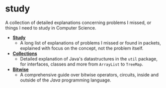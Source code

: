 # study

A collection of detailed explanations concerning problems I missed, or things I need to study in Computer Science.

- **[Study](./STUDY.MD)**
    - A long list of explanations of problems I missed or found in packets, explained with focus on the concept, not the problem itself.
- **[Collections](./COLLECTIONS.MD)**
    - Detailed explanation of Java's datastructures in the `util` package, for interfaces, classes and more from `ArrayList` to `TreeMap`.
- **[Bitwise](./BITWISE.MD)**
    - A comprehensive guide over bitwise operators, circuits, inside and outside of the *Java* programming language.